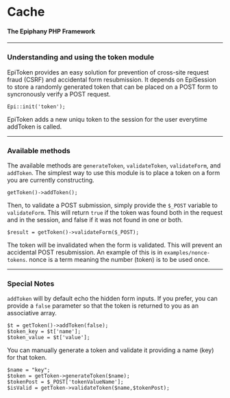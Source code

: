 Cache
=======================
#### The Epiphany PHP Framework

----------------------------------------

### Understanding and using the token module

EpiToken provides an easy solution for prevention of cross-site request fraud (CSRF) and accidental form resubmission.  It depends on EpiSession to store a randomly generated token that can be placed on a POST form to syncronously verify a POST request. 

    Epi::init('token');

EpiToken adds a new uniqu token to the session for the user everytime addToken is called.

----------------------------------------

### Available methods

The available methods are `generateToken`, `validateToken`, `validateForm`, and `addToken`.  The simplest way to use this module is to place a token on a form you are currently constructing.

    getToken()->addToken();

Then, to validate a POST submission, simply provide the `$_POST` variable to `validateForm`.  This will return `true` if the token was found both in the request and in the session, and false if it was not found in one or both.
 
    $result = getToken()->validateForm($_POST);

The token will be invalidated when the form is validated.  This will prevent an accidental POST resubmission.  An example of this is in `examples/nonce-tokens`.  nonce is a term meaning the number (token) is to be used once.

----------------------------------------

### Special Notes

`addToken` will by default echo the hidden form inputs.  If you prefer, you can provide a `false` parameter so that the token is returned to you as an associative array.

    $t = getToken()->addToken(false);
    $token_key = $t['name'];
    $token_value = $t['value'];

You can manually generate a token and validate it providing a name (key) for that token.

    $name = "key";
    $token = getToken->generateToken($name);
    $tokenPost = $_POST['tokenValueName'];
    $isValid = getToken->validateToken($name,$tokenPost);
